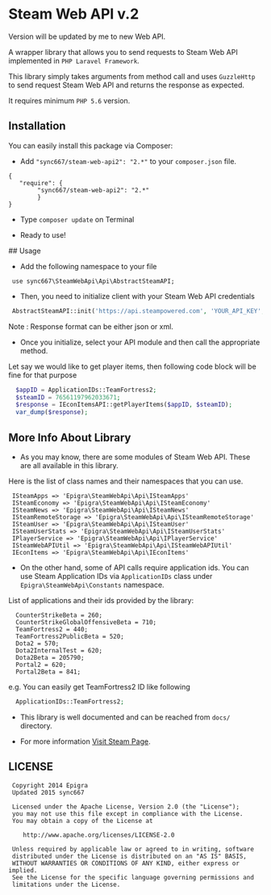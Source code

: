 Steam Web API v.2
=============

Version will be updated by me to new Web API.

A wrapper library that allows you to send requests to Steam Web API implemented in `PHP Laravel Framework`.

This library simply takes arguments from method call and uses `GuzzleHttp` to send request Steam Web API and returns the response as expected.

It requires minimum `PHP 5.6` version.

## Installation

You can easily install this package via Composer:

* Add `"sync667/steam-web-api2": "2.*"` to your `composer.json` file.
```
{
   "require": {
		"sync667/steam-web-api2": "2.*"
	    }
}
```

* Type `composer update` on Terminal

* Ready to use!


## Usage

* Add the following namespace to your file
```
 use sync667\SteamWebApi\Api\AbstractSteamAPI;
```

* Then, you need to initialize client with your Steam Web API credentials
```php  
 AbstractSteamAPI::init('https://api.steampowered.com', 'YOUR_API_KEY', 'YOUR_RESPONSE_FORMAT');
```
Note : Response format can be either json or xml.

* Once you initialize, select your API module and then call the appropriate method.

Let say we would like to get player items, then following code block will be fine for that purpose
```php
  $appID = ApplicationIDs::TeamFortress2;
  $steamID = 76561197962033671;
  $response = IEconItemsAPI::getPlayerItems($appID, $steamID);
  var_dump($response);
```
## More Info About Library
 
* As you may know, there are some modules of Steam Web API. These are all available in this library. 
 
Here is the list of class names and their namespaces that you can use.
 ```
  ISteamApps => 'Epigra\SteamWebApi\Api\ISteamApps'
  ISteamEconomy => 'Epigra\SteamWebApi\Api\ISteamEconomy' 
  ISteamNews => 'Epigra\SteamWebApi\Api\ISteamNews'
  ISteamRemoteStorage => 'Epigra\SteamWebApi\Api\ISteamRemoteStorage'
  ISteamUser => 'Epigra\SteamWebApi\Api\ISteamUser'
  ISteamUserStats => 'Epigra\SteamWebApi\Api\ISteamUserStats'
  IPlayerService => 'Epigra\SteamWebApi\Api\IPlayerService'
  ISteamWebAPIUtil => 'Epigra\SteamWebApi\Api\ISteamWebAPIUtil'
  IEconItems => 'Epigra\SteamWebApi\Api\IEconItems'
```
* On the other hand, some of API calls require application ids. You can use Steam Application IDs via `ApplicationIDs` class under `Epigra\SteamWebApi\Constants` namespace.
 
List of applications and their ids provided by the library: 

```
  CounterStrikeBeta = 260; 
  CounterStrikeGlobalOffensiveBeta = 710;
  TeamFortress2 = 440;
  TeamFortress2PublicBeta = 520;
  Dota2 = 570;
  Dota2InternalTest = 620;
  Dota2Beta = 205790;
  Portal2 = 620;
  Portal2Beta = 841;
```

e.g. You can easily get TeamFortress2 ID like following 
```php 
  ApplicationIDs::TeamFortress2;
```
* This library is well documented and can be reached from `docs/` directory. 
 
* For more information [Visit Steam Page](http://steamcommunity.com/dev).

## LICENSE
```
 Copyright 2014 Epigra
 Updated 2015 sync667

 Licensed under the Apache License, Version 2.0 (the "License");
 you may not use this file except in compliance with the License.
 You may obtain a copy of the License at

    http://www.apache.org/licenses/LICENSE-2.0

 Unless required by applicable law or agreed to in writing, software
 distributed under the License is distributed on an "AS IS" BASIS,
 WITHOUT WARRANTIES OR CONDITIONS OF ANY KIND, either express or implied.
 See the License for the specific language governing permissions and
 limitations under the License.
```

